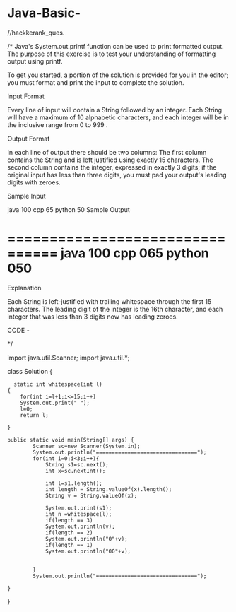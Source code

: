 # Java-Basic-
//hackkerank_ques.

/* Java's System.out.printf function can be used to print formatted output. The purpose of this exercise is to test your understanding of formatting output using printf.

To get you started, a portion of the solution is provided for you in the editor; you must format and print the input to complete the solution.

Input Format

Every line of input will contain a String followed by an integer.
Each String will have a maximum of 10  alphabetic characters, and each integer will be in the inclusive range from 0 to 999 .

Output Format

In each line of output there should be two columns:
The first column contains the String and is left justified using exactly 15 characters.
The second column contains the integer, expressed in exactly 3 digits; if the original input has less than three digits, you must pad your output's leading digits with zeroes.

Sample Input

java 100
cpp 65
python 50
Sample Output

================================
java           100 
cpp            065 
python         050 
================================
Explanation

Each String is left-justified with trailing whitespace through the first 15 characters. The leading digit of the integer is the 16th character, and each integer that was less than 3 digits now has leading zeroes.


CODE -

*/


import java.util.Scanner;
import java.util.*;

class Solution {
    
      static int whitespace(int l)
    {
        for(int i=l+1;i<=15;i++)
        System.out.print(" ");
        l=0;
        return l;
        
    }

    public static void main(String[] args) {
            Scanner sc=new Scanner(System.in);
            System.out.println("================================");
            for(int i=0;i<3;i++){
                String s1=sc.next();
                int x=sc.nextInt();
                
                int l=s1.length();
                int length = String.valueOf(x).length();
                String v = String.valueOf(x);
                
                System.out.print(s1);
                int n =whitespace(l);
                if(length == 3)
                System.out.println(v);
                if(length == 2)
                System.out.println("0"+v);
                if(length == 1)
                System.out.println("00"+v);
                
                
            }
            System.out.println("================================");

    }
}





